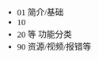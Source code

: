<span  style="font-family: Simsun,serif; font-size: 17px; ">

- 01 简介/基础
- 10
- 20 等 功能分类
- 90 资源/视频/报错等

</span>
